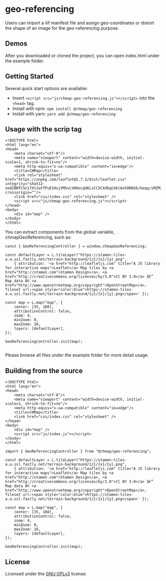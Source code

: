 # geo-referencing

Users can import a iiif manifest file and assign geo-coordinates or distort the shape of an image for the geo-referencing purpose.

## Demos

After you downloaded or cloned the project, you can open index.html under the example folder.

## Getting Started

Several quick start options are available:

- Insert `<script src="js/chmap-geo-referencing.js"></script>` into the `<head>` tag.
- Install with npm: `npm install @chmap/geo-referencing`
- Install with yarn: `yarn add @chmap/geo-referencing`

## Usage with the scrip tag

```
<!DOCTYPE html>
<html lang="en">
<head>
    <meta charset="utf-8"/>
    <meta name="viewport" content="width=device-width, initial-scale=1, shrink-to-fit=no"/>
    <meta http-equiv="x-ua-compatible" content="ie=edge"/>
    <title>CHMap</title>
    <link rel="stylesheet" href="https://unpkg.com/leaflet@1.7.1/dist/leaflet.css" integrity="sha512-xodZBNTC5n17Xt2atTPuE1HxjVMSvLVW9ocqUKLsCC5CXdbqCmblAshOMAS6/keqq/sMZMZ19scR4PsZChSR7A==" crossorigin=""/>
    <link href="css/index.css" rel="stylesheet" />
    <script src="js/chmap-geo-referencing.js"></script>
</head>
<body>
    <div id="map" />
</body>
</html>
```

You can extract components from the global variable, chmapGeoReferencing, such as:

```
const { GeoReferencingController } = window.chmapGeoReferencing;

const defaultLayer = L.tileLayer("https://stamen-tiles-a.a.ssl.fastly.net/terrain-background/{z}/{x}/{y}.png",
    { attribution: '<a href="http://leafletjs.com" title="A JS library for interactive maps">Leaflet</a> Map tiles by <a href="http://stamen.com">Stamen Design</a>, <a href="http://creativecommons.org/licenses/by/3.0">CC BY 3.0</a> â€” Map data Â© <a href="http://www.openstreetmap.org/copyright">OpenStreetMap</a>, Tileset url:<span style="color:blue">https://stamen-tiles-a.a.ssl.fastly.net/terrain-background/{z}/{x}/{y}.png</span>' });

const map = L.map("map", {
    center: [35, 108],
    attributionControl: false,
    zoom: 4,
    minZoom: 0,
    maxZoom: 16,
    layers: [defaultLayer],
});

GeoReferencingController.init(map);
    
```

Please browse all files under the example folder for more detail usage.

## Building from the source

```
<!DOCTYPE html>
<html lang="en">
<head>
    <meta charset="utf-8"/>
    <meta name="viewport" content="width=device-width, initial-scale=1, shrink-to-fit=no"/>
    <meta http-equiv="x-ua-compatible" content="ie=edge"/>
    <title>CHMap</title>
    <link href="css/index.css" rel="stylesheet" />
</head>
<body>
    <div id="map" />
    <script src="js/index.js"></script>
</body>
</html>
```

```
import { GeoReferencingController } from "@chmap/geo-referencing";

const defaultLayer = L.tileLayer("https://stamen-tiles-a.a.ssl.fastly.net/terrain-background/{z}/{x}/{y}.png",
    { attribution: '<a href="http://leafletjs.com" title="A JS library for interactive maps">Leaflet</a> Map tiles by <a href="http://stamen.com">Stamen Design</a>, <a href="http://creativecommons.org/licenses/by/3.0">CC BY 3.0</a> â€” Map data Â© <a href="http://www.openstreetmap.org/copyright">OpenStreetMap</a>, Tileset url:<span style="color:blue">https://stamen-tiles-a.a.ssl.fastly.net/terrain-background/{z}/{x}/{y}.png</span>' });

const map = L.map("map", {
    center: [35, 108],
    attributionControl: false,
    zoom: 4,
    minZoom: 0,
    maxZoom: 16,
    layers: [defaultLayer],
});

GeoReferencingController.init(map);

```


## License

Licensed under the [GNU GPLv3](LICENSE) license.
